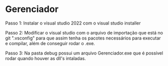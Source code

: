 # Gerenciador

Passo 1: Instalar o visual studio 2022 com o visual studio installer

Passo 2: Modificar o visual studio com o arquivo de importação que está no git ".vsconfig" para que assim tenha os pacotes necessários para executar e compilar, além de conseguir rodar o .exe.

Passo 3: Na pasta debug possui um arquivo Gerenciador.exe que é possível rodar quando houver as dll's intaladas.
